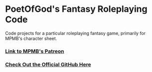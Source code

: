 # PoetOfGod's Fantasy Roleplaying Code
Code projects for a particular roleplaying fantasy game, primarily for MPMB's character sheet.

### [Link to MPMB's Patreon](https://www.patreon.com/morepurplemorebetter)

### [Check Out the Official GitHub Here](https://github.com/morepurplemorebetter/MPMBs-Character-Record-Sheet)


